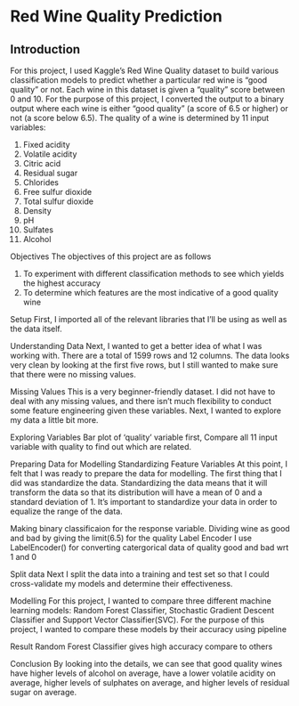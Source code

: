 # Red Wine Quality Prediction

## Introduction

For this project, I used Kaggle’s Red Wine Quality dataset to build various classification models to predict whether a particular red wine is “good quality” or not. Each wine in this dataset is given a “quality” score between 0 and 10. For the purpose of this project, I converted the output to a binary output where each wine is either “good quality” (a score of 6.5 or higher) or not (a score below 6.5). The quality of a wine is determined by 11 input variables:
1. Fixed acidity
2. Volatile acidity
3. Citric acid
4. Residual sugar
5. Chlorides
6. Free sulfur dioxide
7. Total sulfur dioxide
8. Density
9. 	pH
10. Sulfates
11. Alcohol

Objectives
The objectives of this project are as follows
1. To experiment with different classification methods to see which yields the highest accuracy
2. To determine which features are the most indicative of a good quality wine

Setup
First, I imported all of the relevant libraries that I’ll be using as well as the data itself.

Understanding Data
Next, I wanted to get a better idea of what I was working with.
There are a total of 1599 rows and 12 columns. The data looks very clean by looking at the first five rows, but I still wanted to make sure that there were no missing values.

Missing Values
This is a very beginner-friendly dataset. I did not have to deal with any missing values, and there isn’t much flexibility to conduct some feature engineering given these variables. Next, I wanted to explore my data a little bit more.

Exploring Variables
Bar plot of ‘quality’ variable
first, Compare all 11 input variable with quality to find out which are related.

Preparing Data for Modelling
Standardizing Feature Variables
At this point, I felt that I was ready to prepare the data for modelling. The first thing that I did was standardize the data. Standardizing the data means that it will transform the data so that its distribution will have a mean of 0 and a standard deviation of 1. It’s important to standardize your data in order to equalize the range of the data.

Making binary classificaion for the response variable.
Dividing wine as good and bad by giving the limit(6.5) for the quality
Label Encoder
I use LabelEncoder() for converting catergorical data of quality good and bad wrt 1 and 0

Split data
Next I split the data into a training and test set so that I could cross-validate my models and determine their effectiveness.

Modelling
For this project, I wanted to compare three different machine learning models: Random Forest Classifier, Stochastic Gradient Descent Classifier and  Support Vector Classifier(SVC). For the purpose of this project, I wanted to compare these models by their accuracy using pipeline

Result 
Random Forest Classifier gives high accuracy compare to others

Conclusion
By looking into the details, we can see that good quality wines have higher levels of alcohol on average, have a lower volatile acidity on average, higher levels of sulphates on average, and higher levels of residual sugar on average.
